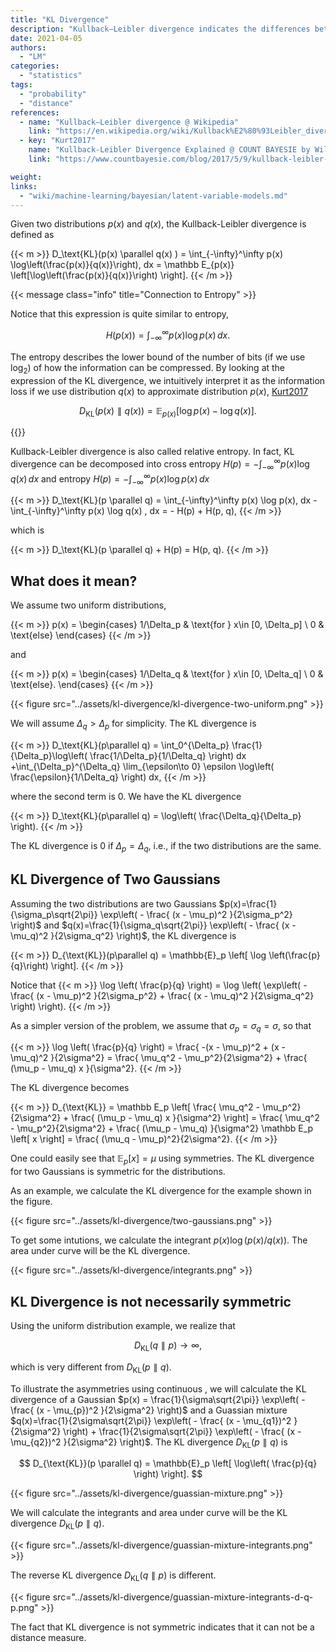 ```yaml
---
title: "KL Divergence"
description: "Kullback–Leibler divergence indicates the differences between two distributions"
date: 2021-04-05
authors:
  - "LM"
categories:
  - "statistics"
tags:
  - "probability"
  - "distance"
references:
  - name: "Kullback–Leibler divergence @ Wikipedia"
    link: "https://en.wikipedia.org/wiki/Kullback%E2%80%93Leibler_divergence"
  - key: "Kurt2017"
    name: "Kullback-Leibler Divergence Explained @ COUNT BAYESIE by Will Kurt"
    link: "https://www.countbayesie.com/blog/2017/5/9/kullback-leibler-divergence-explained"

weight:
links:
  - "wiki/machine-learning/bayesian/latent-variable-models.md"
---
```




Given two distributions $p(x)$ and $q(x)$, the Kullback-Leibler divergence is defined as

{{< m >}}
D_\text{KL}(p(x) \parallel q(x) ) = \int_{-\infty}^\infty p(x) \log\left(\frac{p(x)}{q(x)}\right)\, dx = \mathbb E_{p(x)} \left[\log\left(\frac{p(x)}{q(x)}\right) \right].
{{< /m >}}

{{< message class="info" title="Connection to Entropy" >}}

Notice that this expression is quite similar to entropy,

$$
H(p(x)) = \int_{-\infty}^{\infty} p(x) \log p(x) \, dx.
$$

The entropy describes the lower bound of the number of bits (if we use $\log_2$) of how the information can be compressed. By looking at the expression of the KL divergence, we intuitively interpret it as the information loss if we use distribution $q(x)$ to approximate distribution $p(x)$, [Kurt2017](https://www.countbayesie.com/blog/2017/5/9/kullback-leibler-divergence-explained)

$$
D_\text{KL}(p(x) \parallel q(x) ) = \mathbb E_{p(x)} \left[\log p(x)- \log q(x)\right] .
$$


{{</message>}}

Kullback-Leibler divergence is also called relative entropy. In fact, KL divergence can be decomposed into cross entropy $H(p) = -\int_{-\infty}^\infty p(x) \log q(x)\, dx$ and entropy $H(p) = -\int_{-\infty}^\infty p(x) \log p(x)\, dx$

{{< m >}}
D_\text{KL}(p \parallel q) = \int_{-\infty}^\infty  p(x) \log p(x)\, dx - \int_{-\infty}^\infty p(x) \log  q(x) \, dx = - H(p) + H(p, q),
{{< /m >}}

which is

{{< m >}}
D_\text{KL}(p \parallel q) + H(p) = H(p, q).
{{< /m >}}

## What does it mean?

We assume two uniform distributions,

{{< m >}}
p(x) = \begin{cases}
1/\Delta_p & \text{for } x\in [0, \Delta_p] \\
0 & \text{else}
\end{cases}
{{< /m >}}

and

{{< m >}}
p(x) = \begin{cases}
1/\Delta_q & \text{for } x\in [0, \Delta_q] \\
0 & \text{else}.
\end{cases}
{{< /m >}}


{{< figure src="../assets/kl-divergence/kl-divergence-two-uniform.png" >}}

We will assume $\Delta_q > \Delta_p$ for simplicity. The KL divergence is

{{< m >}}
D_\text{KL}(p\parallel q) = \int_0^{\Delta_p} \frac{1}{\Delta_p}\log\left( \frac{1/\Delta_p}{1/\Delta_q} \right) dx +\int_{\Delta_p}^{\Delta_q}   \lim_{\epsilon\to 0} \epsilon \log\left( \frac{\epsilon}{1/\Delta_q} \right) dx,
{{< /m >}}

where the second term is 0. We have the KL divergence

{{< m >}}
D_\text{KL}(p\parallel q) = \log\left( \frac{\Delta_q}{\Delta_p} \right).
{{< /m >}}

The KL divergence is 0 if $\Delta_p = \Delta_q$, i.e., if the two distributions are the same.




## KL Divergence of Two Gaussians




Assuming the two distributions are two Gaussians $p(x)=\frac{1}{\sigma_p\sqrt{2\pi}} \exp\left( - \frac{ (x - \mu_p)^2 }{2\sigma_p^2} \right)$ and $q(x)=\frac{1}{\sigma_q\sqrt{2\pi}} \exp\left( - \frac{ (x - \mu_q)^2 }{2\sigma_q^2} \right)$, the KL divergence is

{{< m >}}
D_{\text{KL}}(p\parallel q) = \mathbb{E}_p \left[  \log \left(\frac{p}{q}\right)  \right].
{{< /m >}}

Notice that
{{< m >}}
\log \left( \frac{p}{q} \right) = \log \left( \exp\left(  - \frac{ (x - \mu_p)^2 }{2\sigma_p^2} + \frac{ (x - \mu_q)^2 }{2\sigma_q^2} \right) \right).
{{< /m >}}

As a simpler version of the problem, we assume that $\sigma_p = \sigma_q = \sigma$, so that

{{< m >}}
\log \left( \frac{p}{q} \right) =  \frac{ -(x - \mu_p)^2 + (x - \mu_q)^2  }{2\sigma^2} =  \frac{  \mu_q^2 - \mu_p^2}{2\sigma^2} + \frac{ (\mu_p  - \mu_q) x }{\sigma^2}.
{{< /m >}}

The KL divergence becomes

{{< m >}}
D_{\text{KL}} = \mathbb E_p \left[ \frac{  \mu_q^2 - \mu_p^2}{2\sigma^2} + \frac{ (\mu_p  - \mu_q) x }{\sigma^2} \right] = \frac{  \mu_q^2 - \mu_p^2}{2\sigma^2} + \frac{ (\mu_p  - \mu_q) }{\sigma^2} \mathbb E_p \left[ x \right] = \frac{  (\mu_q - \mu_p)^2}{2\sigma^2}.
{{< /m >}}

One could easily see that $\mathbb E_p \left[ x \right]=\mu$ using symmetries. The KL divergence for two Gaussians is symmetric for the distributions.

As an example, we calculate the KL divergence for the example shown in the figure.


{{< figure src="../assets/kl-divergence/two-gaussians.png" >}}


To get some intutions, we calculate the integrant $p(x)\log\left(p(x)/q(x)\right)$. The area under curve will be the KL divergence.




{{< figure src="../assets/kl-divergence/integrants.png" >}}



## KL Divergence is not necessarily symmetric

Using the uniform distribution example, we realize that

$$
D_\text{KL}(q\parallel p) \to \infty,
$$

which is very different from $D_\text{KL}(p\parallel q)$.


To illustrate the asymmetries using continuous , we will calculate the KL divergence of a Gaussian $p(x) =  \frac{1}{\sigma\sqrt{2\pi}} \exp\left( - \frac{ (x - \mu_{p})^2 }{2\sigma^2} \right)$ and a Guassian mixture $q(x)=\frac{1}{2\sigma\sqrt{2\pi}} \exp\left( - \frac{ (x - \mu_{q1})^2 }{2\sigma^2} \right) + \frac{1}{2\sigma\sqrt{2\pi}} \exp\left( - \frac{ (x - \mu_{q2})^2 }{2\sigma^2} \right)$. The KL divergence $D_{\text{KL}}(p \parallel q)$ is

$$
D_{\text{KL}}(p \parallel q) = \mathbb{E}_p \left[ \log\left( \frac{p}{q} \right) \right].
$$



{{< figure src="../assets/kl-divergence/guassian-mixture.png" >}}

We will calculate the integrants and area under curve will be the KL divergence $D_\text{KL}(p\parallel q)$.


{{< figure src="../assets/kl-divergence/guassian-mixture-integrants.png" >}}

The reverse KL divergence $D_\text{KL}(q\parallel p)$ is different.


{{< figure src="../assets/kl-divergence/guassian-mixture-integrants-d-q-p.png" >}}


The fact that KL divergence is not symmetric indicates that it can not be a distance measure.





[^Kurt2017]: {{< cite key="Kurt2017" >}}